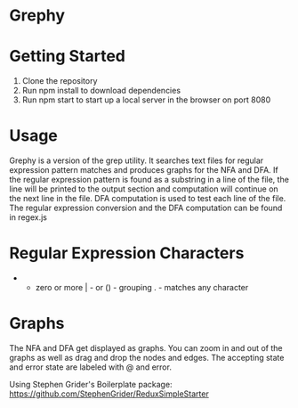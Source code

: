 # Grephy

# Getting Started
1. Clone the repository
2. Run npm install to download dependencies
3. Run npm start to start up a local server in the browser on port 8080

# Usage
Grephy is a version of the grep utility. It searches text files for regular expression pattern matches and produces graphs for the NFA and DFA. If the regular expression pattern is found as a substring in a line of the file, the line will be printed to the output section and computation will continue on the next line in the file. DFA computation is used to test each line of the file. The regular expression conversion and the DFA computation can be found in regex.js

# Regular Expression Characters
* - zero or more
| - or
() - grouping
. - matches any character

# Graphs
The NFA and DFA get displayed as graphs. You can zoom in and out of the graphs as well as drag and drop the nodes and edges. The accepting state and error state are labeled with @ and error.

Using Stephen Grider's Boilerplate package: https://github.com/StephenGrider/ReduxSimpleStarter


